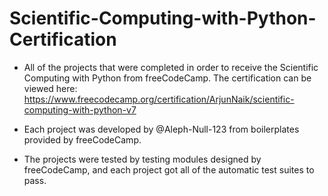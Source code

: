 # Scientific-Computing-with-Python-Certification

- All of the projects that were completed in order to receive the Scientific Computing with Python from freeCodeCamp. The certification can be viewed here: https://www.freecodecamp.org/certification/ArjunNaik/scientific-computing-with-python-v7

- Each project was developed by @Aleph-Null-123 from boilerplates provided by freeCodeCamp.
- The projects were tested by testing modules designed by freeCodeCamp, and each project got all of the automatic test suites to pass.

